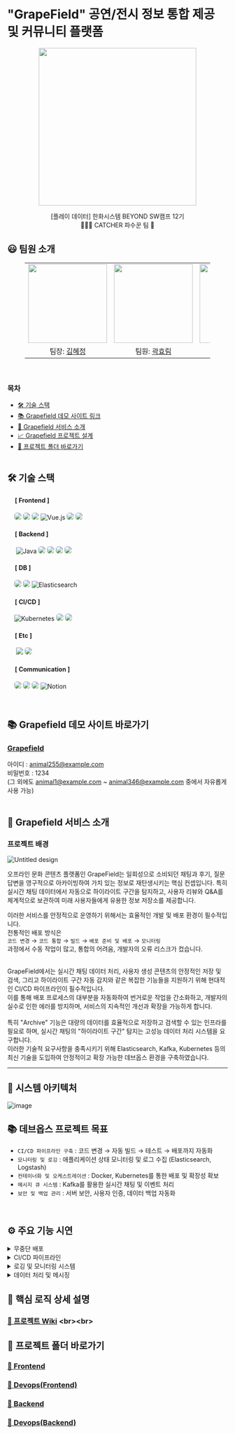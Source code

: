 # "GrapeField" 공연/전시 정보 통합 제공 및 커뮤니티 플랫폼

<p align="middle" style="margin: 0; padding: 0;">
  <img width="360px" src="https://github.com/user-attachments/assets/dc348de4-aecb-4ce0-816e-08062ab7ed74">
</p>

<p align="middle">
[플레이 데이터] 한화시스템 BEYOND SW캠프 12기
<br>🧑🏻‍🌾 CATCHER 파수꾼 팀 🍇
</p>

## 😃 팀원 소개
<figure>
    <table>
      <tr>
        <td align="center"><img src="https://github.com/user-attachments/assets/fc09670f-0100-4deb-a070-a975200e5b44" width="180px"/></td>
        <td align="center"><img src="https://github.com/user-attachments/assets/e1378ccf-4afa-48cd-877d-e64b2ac69c19" width="180px"/></td>
        <td align="center"><img src="https://github.com/user-attachments/assets/e2dc5942-a318-4082-98e9-79a3919b0a07" width="180px"/></td>
	    <td align="center"><img src="https://github.com/user-attachments/assets/05128582-7e08-4fb5-a911-cf095af55af3" width="180px"/></td>
      </tr>
      <tr>
        <td align="center">팀장: <a href="https://github.com/bdt6246">김혜정</a></td>
        <td align="center">팀원: <a href="https://github.com/daydeiday">곽효림</a></td>
        <td align="center">팀원: <a href="https://github.com/J0a0J">김지원</a></td>
        <td align="center">팀원: <a href="https://github.com/s00ya">정지수</a></a></td>
      </tr>
    </table>
</figure>
<br>


### 목차
- [🛠 기술 스택](#-기술-스택)
- [📚 Grapefield 데모 사이트 링크](https://grapefield.kro.kr/)
- [🎁 Grapefield 서비스 소개](#-enadu-서비스-소개)
- [📈 Grapefield 프로젝트 설계](#-프로젝트-설계)
- [📂 프로젝트 폴더 바로가기](#-프로젝트-폴더-바로가기)
<br><br>


## 🛠 기술 스택

#### &nbsp;　[ Frontend ]
&nbsp;&nbsp;&nbsp;&nbsp;<img src="https://img.shields.io/badge/html5-E34F26?style=for-the-badge&logo=html5&logoColor=white" style="border-radius: 5px;"/>
<img src="https://img.shields.io/badge/css3-1572B6?style=for-the-badge&logo=css3&logoColor=white" style="border-radius: 5px;"/>
<img src="https://img.shields.io/badge/JavaScript-F7DF1E?style=for-the-badge&logo=JavaScript&logoColor=white" style="border-radius: 5px;"/>
![Vue.js](https://img.shields.io/badge/vuejs-%2335495e.svg?style=for-the-badge&logo=vuedotjs&logoColor=%234FC08D)
<img src="https://img.shields.io/badge/nginx-009639?style=for-the-badge&logo=nginx&logoColor=white" style="border-radius: 5px;"/>
<img src="https://img.shields.io/badge/pinia-gold?style=for-the-badge&logo=Pinia&logoColor=white" style="border-radius: 5px;"/>

#### &nbsp;　[ Backend ]
&nbsp;&nbsp;&nbsp;&nbsp; ![Java](https://img.shields.io/badge/java-%23ED8B00.svg?style=for-the-badge&logo=openjdk&logoColor=white)
<img src="https://img.shields.io/badge/Spring_Boot-6DB33F?style=for-the-badge&logo=Spring-Boot&logoColor=white" style="border-radius: 5px;">
<img src="https://img.shields.io/badge/Spring_Security-6DB33F?style=for-the-badge&logo=Spring-Security&logoColor=white" style="border-radius: 5px;">
<img src="https://img.shields.io/badge/Spring_Data_JPA-6DB33F?style=for-the-badge&logo=Spring-Boot&logoColor=white" style="border-radius: 5px;">
<img src="https://img.shields.io/badge/SMTP-ED8B00?style=for-the-badge&logo=openjdk&logoColor=white" style="border-radius: 5px;">


#### &nbsp;　[ DB ]
&nbsp;&nbsp;&nbsp;</a>
<img src="https://img.shields.io/badge/MariaDB-003545?style=for-the-badge&logo=mariadb&logoColor=white" style="border-radius: 5px;"> 
<img src="https://img.shields.io/badge/AmazonS3-e05242?style=for-the-badge&logo=AmazonS3&logoColor=white" style="border-radius: 5px;">
![Elasticsearch](https://img.shields.io/badge/elasticsearch-%230377CC.svg?style=for-the-badge&logo=elasticsearch&logoColor=white)

#### &nbsp;　[ CI/CD ]
&nbsp;&nbsp;&nbsp;&nbsp;![Kubernetes](https://img.shields.io/badge/kubernetes-%23326ce5.svg?style=for-the-badge&logo=kubernetes&logoColor=white)
<img src="https://img.shields.io/badge/docker-2496ED?style=for-the-badge&logo=docker&logoColor=white" style="border-radius: 5px;">
<img src="https://img.shields.io/badge/jenkins-D24939?style=for-the-badge&logo=jenkins&logoColor=white" style="border-radius: 5px;">

#### &nbsp;　[ Etc ]
&nbsp;&nbsp;&nbsp;&nbsp;
<img src="https://img.shields.io/badge/kafka-231F20?style=for-the-badge&logo=apachekafka&logoColor=white">
<img src="https://img.shields.io/badge/logstash-f3bd19?style=for-the-badge&logo=logstash&logoColor=white" style="border-radius: 5px;">

#### &nbsp;　[ Communication ]
&nbsp;&nbsp;&nbsp;&nbsp;<img src="https://img.shields.io/badge/discord-326CE5?style=for-the-badge&logo=discord&logoColor=white" style="border-radius: 5px;">
<img src="https://img.shields.io/badge/git-F05032?style=for-the-badge&logo=git&logoColor=white" style="border-radius: 5px;">
<img src="https://img.shields.io/badge/github-181717?style=for-the-badge&logo=github&logoColor=white" style="border-radius: 5px;">
![Notion](https://img.shields.io/badge/Notion-%23000000.svg?style=for-the-badge&logo=notion&logoColor=white)
<br><br><br>


## 📚 Grapefield 데모 사이트 바로가기
### [Grapefield](https://grapefield.kro.kr/)</a>
아이디 : animal255@example.com    
비밀번호 : 1234     
(그 외에도 animal1@example.com ~ animal346@example.com 중에서 자유롭게 사용 가능)
<br><br>

## 📝 Grapefield 서비스 소개
### 프로젝트 배경
![Untitled design](https://github.com/user-attachments/assets/a88cc400-a490-48f2-ac3e-c71d02e95a16)

오프라인 문화 콘텐츠 플랫폼인 GrapeField는 일회성으로 소비되던 채팅과 후기, 질문답변을 영구적으로 아카이빙하여 가치 있는 정보로 재탄생시키는 핵심 컨셉입니다. 특히 실시간 채팅 데이터에서 자동으로 하이라이트 구간을 탐지하고, 사용자 리뷰와 Q&A를 체계적으로 보관하여 미래 사용자들에게 유용한 정보 저장소를 제공합니다.<br>

이러한 서비스를 안정적으로 운영하기 위해서는 효율적인 개발 및 배포 환경이 필수적입니다.<br>
전통적인 배포 방식은 <br>`코드 변경` → `코드 통합` → `빌드` → `배포 준비 및 배포` → `모니터링`<br>과정에서 수동 작업이 많고, 통합의 어려움, 개발자의 오류 리스크가 컸습니다.<br><br>

GrapeField에서는 실시간 채팅 데이터 처리, 사용자 생성 콘텐츠의 안정적인 저장 및 검색, 그리고 하이라이트 구간 자동 감지와 같은 복잡한 기능들을 지원하기 위해 현대적인 CI/CD 파이프라인이 필수적입니다. <br>이를 통해 배포 프로세스의 대부분을 자동화하여 번거로운 작업을 간소화하고, 개발자의 실수로 인한 에러를 방지하며, 서비스의 지속적인 개선과 확장을 가능하게 합니다.<br><br>
특히 "Archive" 기능은 대량의 데이터를 효율적으로 저장하고 검색할 수 있는 인프라를 필요로 하며, 실시간 채팅의 "하이라이트 구간" 탐지는 고성능 데이터 처리 시스템을 요구합니다. <br>이러한 기술적 요구사항을 충족시키기 위해 Elasticsearch, Kafka, Kubernetes 등의 최신 기술을 도입하여 안정적이고 확장 가능한 데브옵스 환경을 구축하였습니다.

---

## 🎯 시스템 아키텍처
![image](https://github.com/user-attachments/assets/6b47fed2-a38d-470b-98f3-d470ea9d5d0d)


## 📚 데브옵스 프로젝트 목표
- `CI/CD 파이프라인 구축` : 코드 변경 → 자동 빌드 → 테스트 → 배포까지 자동화
- `모니터링 및 로깅` : 애플리케이션 상태 모니터링 및 로그 수집 (Elasticsearch, Logstash)
- `컨테이너화 및 오케스트레이션` : Docker, Kubernetes를 통한 배포 및 확장성 확보
- `메시지 큐 시스템` : Kafka를 활용한 실시간 채팅 및 이벤트 처리
- `보안 및 백업 관리` : 서버 보안, 사용자 인증, 데이터 백업 자동화
<br>


## ⚙️ 주요 기능 시연
<details>
<summary>무중단 배포</summary>

> 다운 타임이 없는 무중단 배포 방식 중 Kubernetes의 롤링 업데이트 전략을 적용하였다. 롤링 업데이트는 파드를 점진적으로 교체하여 서비스 중단 없이 애플리케이션을 업데이트하는 방식이다. 이를 통해 서비스 연속성을 유지하면서도 신속한 업데이트가 가능하기 때문에 이 방식을 선택했다.
</details>


<details>
<summary>CI/CD 파이프라인</summary>

1. **코드 푸시**
   - 개발자가 `main` 브랜치에 코드를 **Merge 또는 Push**합니다.

2. **GitHub → Jenkins**
   - GitHub는 Webhook을 통해 Jenkins에 이벤트를 전달합니다.

3. **Jenkins 파이프라인 실행**
   - Jenkins는 사전에 정의된 파이프라인 절차를 실행합니다.
   - 주요 단계는 다음과 같습니다:
     - GitHub에서 최신 코드 **Clone**
     - **Gradle**을 통해 Spring Boot 애플리케이션 **Build**
     - **Elasticsearch-Nori 플러그인**이 포함된 **커스텀 이미지 Build**
     - 백엔드 애플리케이션의 **Docker 이미지 Build**
     - 생성된 이미지를 **Docker Hub에 Push**

4. **Kubernetes 배포**
   - Jenkins는 Kubernetes 클러스터에 새로운 이미지를 배포합니다:
     - 배포 YAML 파일의 **이미지 태그 업데이트**
     - `kubectl apply` 명령어를 사용해 **배포 적용**
     - `kubectl rollout status` 명령어로 **배포 상태 확인**
     - **롤링 업데이트** 방식으로 기존 파드를 새 버전으로 점진적 교체

</details>

<details>
<summary>로깅 및 모니터링 시스템</summary>

> **Elasticsearch**와 **Logstash**를 활용하여 애플리케이션 로그를 수집하고 분석합니다.  
> **실시간 채팅 데이터**는 **Kafka**를 통해 처리되며, 특정 시간대의 메시지 빈도를 분석하여 **하이라이트 구간을 자동 탐지**합니다.  
> 이를 통해 **서비스 상태 모니터링**과 **사용자 행동 패턴 분석**이 가능합니다.

</details>

<details>
<summary>데이터 처리 및 메시징</summary>
	
> **Kafka**를 활용하여 **실시간 채팅 메시지 처리**와 **이벤트 기반 아키텍처**를 구현했습니다.  
> 채팅 메시지는 **MariaDB**에 영구 저장되며, 동시에 **Elasticsearch**에 인덱싱되어 효율적인 **검색 및 분석**이 가능합니다.  
> **Amazon S3**는 사용자 업로드 **파일 저장소**로 활용됩니다.

</details>



## 🚀 핵심 로직 상세 설명
### [📃 프로젝트 Wiki]([https://github.com/ddarahakit2025/be12-fin-template/wiki/프론트엔드-프로젝트](https://github.com/beyond-sw-camp/be12-fin-Catcher-GrapeField-BE/wiki)) <br><br>


## 📂 프로젝트 폴더 바로가기
### [📃 Frontend](https://github.com/beyond-sw-camp/be12-fin-Catcher-GrapeField-FE.git)
### [📃 Devops(Frontend)](https://github.com/ddarahakit2025/be12-fin-template/tree/main/devops)
### [📃 Backend](https://github.com/beyond-sw-camp/be12-fin-Catcher-GrapeField-BE.git)
### [📃 Devops(Backend)](https://github.com/ddarahakit2025/be12-fin-template/tree/main/devops)
